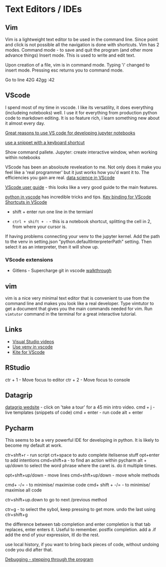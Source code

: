 # Text Editors / IDEs

## Vim
Vim is a lightweight text editor to be used in the command line. Since point and click is not possible all the
navigation is done with shortcuts.
Vim has 2 modes.
Command mode - to save and quit the program (and other more advance things)
Insert mode. This is used to write and edit text.

Upon creation of a file, vim is in command mode. Typing 'i' changed to insert mode.
Pressing esc returns you to command mode.

Go to line 
42G
42gg
:42<CR>
## VScode
I spend most of my time in vscode. I like its versatility, it does everything (includeing notebooks) well. I use it for everything from production python code to markdown editing. It is so feature rich, i learn something new about it almost every day.

[Great reasons to use VS code for developing jupyter notebooks](https://pbpython.com/vscode-notebooks.html)

[use a snippet with a keyboard shortcut](https://stackoverflow.com/questions/39333639/visual-studio-code-snippet-as-keyboard-shortcut-key)

Show command pallete. Jupyter: create interactive window, when working within notebooks

VScode has been an absoloute reveleation to me. Not only does it make you feel like a 'real programmer' but it just works how you'd want it to. The efficiencies you gain are real. 
[data science in VScode](https://code.visualstudio.com/docs/datascience/overview)

[VScode user guide](https://code.visualstudio.com/docs/editor/codebasics) - this looks like a very good guide to the main features.

[python in vscode](https://code.visualstudio.com/docs/python/editing) has incredible tricks and tips. 
[Key binding for VScode](https://code.visualstudio.com/docs/getstarted/keybindings#_keyboard-shortcuts-reference)
[Shortcuts in VScode](https://code.visualstudio.com/shortcuts/keyboard-shortcuts-macos.pdf)

* shift + enter
run one line in the termianl

* `ctrl + shift + -` - this is a notebook shortcut, splitting the cell in 2, from where your cursor is. 

If having problems connecting your venv to the jupyter kernel. Add the path to the venv in setting.json "python.defaultInterpreterPath" setting. Then select it as an interpreter, then it will show up.

### VScode extensions

* Gitlens - Supercharge git in vscode
    [walkthrough](https://www.youtube.com/watch?v=rxKGgSLwOnU)


## vim
vim is a nice very minimal text editor that is convenient to use from the command line and makes you look like a real developer.
Type vimtutor to get a document that gives you the main commands needed for vim. 
Run `vimtutor` command in the terminal for a great interactive tutorial.

## Links

* [Visual Studio videos](https://code.visualstudio.com/docs/introvideos/codeediting)
* [Use venv in vscode](https://code.visualstudio.com/docs/python/environments)
* [Kite for VScode](https://help.kite.com/article/69-using-the-vs-code-plugin)


## RStudio

ctr + 1 - Move focus to editor
ctr + 2 - Move focus to console

## Datagrip
[datagrip wedsite](https://www.jetbrains.com/datagrip/) - click on 'take a tour' for a 45 min intro video.
cmd + j - live templates (snippets of code)
cmd + enter - run code
alt + enter

## Pycharm
This seems to be a very powerful IDE for developing in python. It is likely to become my default at work.

ctr+shft+r - run script
crt+space to auto complete itelisense stuff
opt+enter to add intentions
cmd+shift+a - to find an action within pycharm
alt + up/down to select the word phrase where the caret is. do it multiple times. 

opt+shft+up/down - move lines
cmd+shft+up/down - move whole methods

cmd+ -/= - to minimise/ maximise code
cmd+ shift +  -/= - to minimise/ maximise all code

ctr+shift+up.down to go to next /previous method

ctr+g - to select the sybol, keep pressing to get more. undo the last using ctr+shift+g

the difference between tab completion and enter completion is that tab replaces, enter enters it. Useful to remember. 
postfix completion. add a .if add the end of your expression, itl do the rest. 

use local history, if you want to bring back pieces of code, without undoing code you did after that. 

[Debugging - stepping through the program](https://www.jetbrains.com/help/pycharm/stepping-through-the-program.html)
